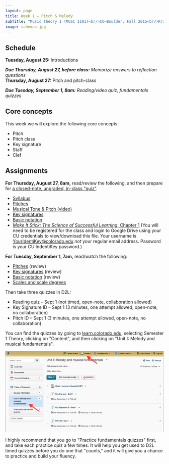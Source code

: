 ```yaml
---
layout: page
title: Week 1 – Pitch & Melody
subTitle: "Music Theory 1 (MUSC 1101)<br/>CU–Boulder, Fall 2015<br/>Kris Shaffer, Ph.D. – instructor"
image: schemas.jpg
---
```


## Schedule

**Tuesday, August 25:** Introductions  

***Due Thursday, August 27, before class:*** *Memorize answers to reflection questions*  
**Thursday, August 27:** Pitch and pitch-class  

***Due Tuesday, September 1, 8am:*** *Reading/video quiz, fundamentals quizzes*

## Core concepts

This week we will explore the following core concepts:

- Pitch  
- Pitch class  
- Key signature  
- Staff  
- Clef  




## Assignments

**For Thursday, August 27, 8am,** read/review the following, and then prepare for [a closed-note, ungraded, in-class "quiz"](/week1quiz1/).

- [Syllabus](/syllabus/)  
- [Pitches](http://openmusictheory.com/pitches.html)  
- [Musical Tone & Pitch (video)](https://vimeo.com/129254238)  
- [Key signatures](http://openmusictheory.com/keySignatures.html)  
- [Basic notation](http://openmusictheory.com/basicNotation.html)  
- [*Make It Stick: The Science of Successful Learning*, Chapter 1](https://drive.google.com/a/colorado.edu/file/d/0B9o4hmKNoi6cSkhUTkN6RGRVMnM/view?usp=sharing) (You will need to be registered for the class and login to Google Drive using your CU credentials to view/download this file. Your username is YourIdentiKey@colorado.edu *not* your regular email address. Password is your CU IndentiKey password.)  

**For Tuesday, September 1, 7am,** read/watch the following:

- [Pitches](http://openmusictheory.com/pitches.html) (review)  
- [Key signatures](http://openmusictheory.com/keySignatures.html) (review)  
- [Basic notation](http://openmusictheory.com/basicNotation.html) (review)  
- [Scales and scale degrees](http://openmusictheory.com/scales.html)

Then take three quizzes in D2L:

- Reading quiz – Sept 1 (not timed, open-note, collaboration allowed)  
- Key Signature ID – Sept 1 (3 minutes, one attempt allowed, open-note, no collaboration)  
- Pitch ID – Sept 1 (3 minutes, one attempt allowed, open-note, no collaboration)

You can find the quizzes by going to [learn.colorado.edu](http://learn.colorado.edu), selecting Semester 1 Theory, clicking on "Content", and then clicking on "Unit I: Melody and musical fundamentals".

![](/media/D2LQuizImage.png)

I highly recommend that you go to "Practice fundamentals quizzes" first, and take each practice quiz a few times. It will help you get used to D2L timed quizzes before you do one that "counts," and it will give you a chance to practice and build your fluency.